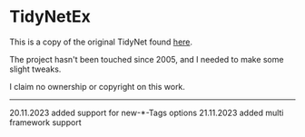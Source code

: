 # TidyNetEx

This is a copy of the original TidyNet found [here](http://sourceforge.net/projects/tidynet/).

The project hasn't been touched since 2005, and I needed to make some slight tweaks.

I claim no ownership or copyright on this work.

---

 20.11.2023 added support for new-*-Tags options
 21.11.2023 added multi framework support
